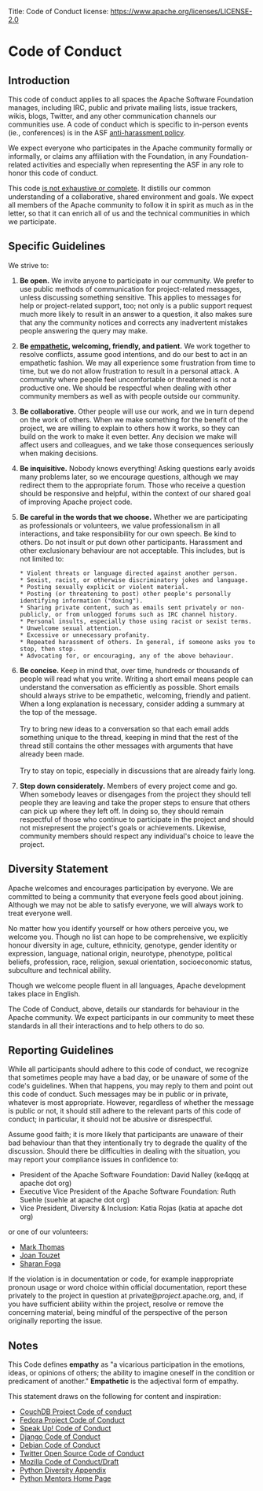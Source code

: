 Title:     Code of Conduct
license: https://www.apache.org/licenses/LICENSE-2.0

# Code of Conduct #

## Introduction ##

This code of conduct applies to all spaces the Apache Software Foundation manages, including IRC, public and private mailing lists, issue trackers, wikis, blogs, Twitter, and any other communication channels our communities use. A code of conduct which is specific to in-person events (ie., conferences) is in the ASF [anti-harassment policy](anti-harassment.html).

We expect everyone who participates in the Apache community formally or informally, or claims any affiliation with the Foundation, in any Foundation-related
activities and especially when representing the ASF in any role to honor this code of conduct.

This code <u>is not exhaustive or complete</u>. It distills our common understanding of a collaborative, shared environment and goals. 
We expect all members of the Apache community to follow it in spirit as much as in the letter, so that it can enrich all of us and the technical communities in which we participate.

## Specific Guidelines ##

We strive to:


1. __Be open.__ We invite anyone to participate in our community. We prefer to use public methods of communication for project-related messages, unless discussing something sensitive. This applies to messages for help or project-related support, too; not only is a public support request much more likely to result in an answer to a question, it also makes sure that any the community notices and corrects any inadvertent mistakes people answering the query may make.

2. __Be <a href="#endnotes">empathetic</a>, welcoming, friendly, and patient.__ We work together to resolve conflicts, assume good intentions, and do our best to act in an empathetic fashion. We may all experience some frustration from time to time, but we do not allow frustration to result in a personal attack. A community where people feel uncomfortable or threatened is not a productive one. We should be respectful when dealing with other community members as well as with people outside our community.

3. __Be collaborative.__ Other people will use our work, and we in turn depend on the work of others. When we make something for the benefit of the project, we are willing to explain to others how it works, so they can build on the work to make it even better. Any decision we make will affect users and colleagues, and we take those consequences seriously when making decisions.

4. __Be inquisitive.__ Nobody knows everything! Asking questions early avoids many problems later, so we encourage questions, although we may redirect them to the appropriate forum. Those who receive a question should be responsive and helpful, within the context of our shared goal of improving Apache project code.

5. __Be careful in the words that we choose.__ Whether we are participating as professionals or volunteers, we value professionalism in all interactions, and take responsibility for our own speech. Be kind to others. Do not insult or put down other participants. Harassment and other exclusionary behaviour are not acceptable. This includes, but is not limited to:

       * Violent threats or language directed against another person.
       * Sexist, racist, or otherwise discriminatory jokes and language.
       * Posting sexually explicit or violent material.
       * Posting (or threatening to post) other people's personally identifying information ("doxing").
       * Sharing private content, such as emails sent privately or non-publicly, or from unlogged forums such as IRC channel history.
       * Personal insults, especially those using racist or sexist terms.
       * Unwelcome sexual attention.
       * Excessive or unnecessary profanity.
       * Repeated harassment of others. In general, if someone asks you to stop, then stop.
       * Advocating for, or encouraging, any of the above behaviour.

6. __Be concise.__ Keep in mind that, over time, hundreds or thousands of people will read what you write. Writing a short email means people can understand the conversation as efficiently as possible. Short emails should always strive to be empathetic, welcoming, friendly and patient. When a long explanation is necessary, consider adding a summary at the top of the message.<br/><br/>
Try to bring new ideas to a conversation so that each email adds something unique to the thread, keeping in mind that the rest of the thread still contains the other messages with arguments that have already been made.<br/><br/>
Try to stay on topic, especially in discussions that are already fairly long.

7. __Step down considerately.__ Members of every project come and go. When somebody leaves or disengages from the project they should tell people they are leaving and take the proper steps to ensure that others can pick up where they left off. In doing so, they should remain respectful of those who continue to participate in the project and should not misrepresent the project's goals or achievements. Likewise, community members should respect any individual's choice to leave the project.


## Diversity Statement ##

Apache welcomes and encourages participation by everyone. We are committed to being a community that everyone feels good about joining. Although we may not be able to satisfy everyone, we will always work to treat everyone well.

No matter how you identify yourself or how others perceive you, we welcome you. Though no list can hope to be comprehensive, we explicitly honour diversity in age, culture, ethnicity, genotype, gender identity or expression, language, national origin, neurotype, phenotype, political beliefs, profession, race, religion, sexual orientation, socioeconomic status, subculture and technical ability.

Though we welcome people fluent in all languages, Apache development takes place in English.

The Code of Conduct, above, details our standards for behaviour in the Apache community. We expect participants in our community to meet these standards in all their interactions and to help others to do so.

## Reporting Guidelines ##

While all participants should adhere to this code of conduct, we recognize that sometimes people may have a bad day, or be unaware of some of the code's guidelines. When that happens, you may reply to them and point out this code of conduct. Such messages may be in public or in private, whatever is most appropriate. However, regardless of whether the message is public or not, it should still adhere to the relevant parts of this code of conduct; in particular, it should not be abusive or disrespectful.

Assume good faith; it is more likely that participants are unaware of their bad behaviour than that they intentionally try to degrade the quality of the discussion. Should there be difficulties in dealing with the situation, you may report your compliance issues in confidence to:
 
 * President of the Apache Software Foundation: David Nalley (ke4qqq at apache dot org)
 * Executive Vice President of the Apache Software Foundation: Ruth Suehle (suehle at apache dot org)
 * Vice President, Diversity & Inclusion: Katia Rojas (katia at apache dot org) 

or one of our volunteers:

  * [Mark Thomas](https://home.apache.org/~markt/coc.html)
  * [Joan Touzet](https://home.apache.org/~wohali/)
  * [Sharan Foga](https://home.apache.org/~sharan/coc.html)


If the violation is in documentation or code, for example inappropriate pronoun usage or word choice within official documentation, report these privately to the project in question at private@<em>project</em>.apache.org, and, if you have sufficient ability within the project, resolve or remove the concerning material, being mindful of the perspective of the person originally reporting the issue.


<h2 id="endnotes">Notes</h2>

This Code defines __empathy__ as "a vicarious participation in the emotions, ideas, or opinions of others; the ability to imagine oneself in the condition or predicament of another." __Empathetic__ is the adjectival form of empathy.


This statement draws on the following for content and inspiration:


  * [CouchDB Project Code of conduct](https://couchdb.apache.org/conduct.html)
  * [Fedora Project Code of Conduct](https://fedoraproject.org/code-of-conduct)
  * [Speak Up! Code of Conduct](https://speakup.io/coc.html)
  * [Django Code of Conduct](https://www.djangoproject.com/conduct/)
  * [Debian Code of Conduct](https://www.debian.org/vote/2014/vote_002)
  * [Twitter Open Source Code of Conduct](https://github.com/twitter/code-of-conduct/blob/master/code-of-conduct.md)
  * [Mozilla Code of Conduct/Draft](https://wiki.mozilla.org/Code_of_Conduct/Draft#Conflicts_of_Interest)
  * [Python Diversity Appendix](https://www.python.org/community/diversity/)
  * [Python Mentors Home Page](https://pythonmentors.com/)
